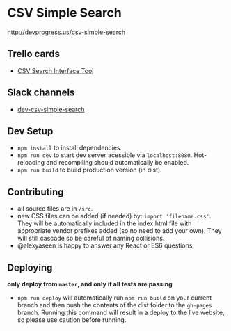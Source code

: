 # CSV Simple Search

http://devprogress.us/csv-simple-search

## Trello cards

- [CSV Search Interface Tool](https://trello.com/c/IPXKBVOS)

## Slack channels

- [dev-csv-simple-search](https://devprogress.slack.com/messages/dev-csv-simple-search)

## Dev Setup

- `npm install` to install dependencies.
- `npm run dev` to start dev server acessible via `localhost:8080`. Hot-reloading and recompiling should automatically be enabled.
- `npm run build` to build production version (in dist).

## Contributing

- all source files are in `/src`.
- new CSS files can be added (if needed) by: `import 'filename.css'`. They will be automatically included in the index.html file with appropriate vendor prefixes added (so no need to add your own). They will still cascade so be careful of naming collisions.
- @alexyaseen is happy to answer any React or ES6 questions.

## Deploying

**only deploy from `master`, and only if all tests are passing**

- `npm run deploy` will automatically run `npm run build` on your current branch and then push the contents of the dist folder to the `gh-pages` branch. Running this command will result in a deploy to the live website, so please use caution before running.

